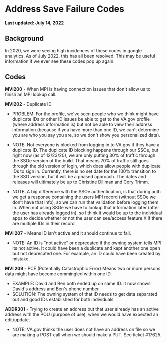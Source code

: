 # Address Save Failure Codes

**Last updated: July 14, 2022**

## Background
In 2020, we were seeing high incidences of these codes in google analytics. As of July 2022, this has all been resolved.  This may be useful information if we ever see these codes pop up again.

## Codes

**MVI200** - When MPI is having connection issues that don't allow us to finish an MPI lookup call.

**MVI202** - Duplicate ID
- PROBLEM: For the profile, we've seen people who we think might have duplicate IDs or other ID issues be able to get to the VA.gov profile (where address information is) but not be able to view their address information (because if you have more than one ID, we can't determine you are who you say you are, so we don't show you personalized data). 

- NOTE:  Not everyone is blocked from logging in to VA.gov if they have a duplicate ID. The duplicate ID blocking happens through our SSOe, but right now (as of 12/23/20), we are only putting 30% of traffic through the SSOe version of the build. That means 70% of traffic still goes through the old version of login, which does allow people with duplicate IDs to sign in. Currently, there is no set date for the 100% transition to the SSO version, but it will be a phased approach. The dates and releases will ultimately be up to Christine Dillman and Cory Trimm.

- NOTE: A big difference with the SSOe authentication, is that during auth we get a response containing the users MPI record (without SSOe we don’t have that info), so we can run that validation before logging them in.   When not using SSOe we have to lookup that information later (after the user has already logged in), so I think it would be up to the individual apps to decide whether or not the user can see/access feature X if there are multiple IDs in their record

**MVI 207** - Means ID isn't active and it should continue to fail.
- NOTE: An ID is "not active" or deprecated if the owning system tells MPI its not active. It could have been a duplicate and kept another one open but not deprecated one.  For example, an ID could have been created by mistake.

**MVI 209** - PCE (Potentially Catastrophic Error) Means two or more persons data might have become commingled within one ID.  
- EXAMPLE: David and Ben both ended up on same ID.  It now shows David's address and Ben's phone number.  
- SOLUTION: The owning system of that ID needs to get data separated out and good IDs established for both individuals

**ADDR301** - Trying to create an address but that user already has an active address with the POU (purpose of use), when we would have expected an edit/update. 
- NOTE: VA.gov thinks the user does not have an address on file so we are making a POST call when we should make a PUT. See ticket #17625. 
